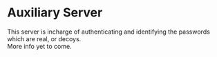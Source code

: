 # Auxiliary Server
This server is incharge of authenticating and identifying the passwords which are real, or decoys. <br>
More info yet to come.
